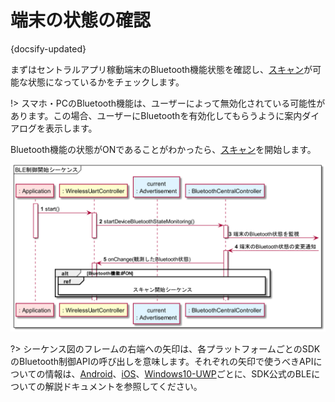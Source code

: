 # 端末の状態の確認

{docsify-updated}

まずはセントラルアプリ稼動端末のBluetooth機能状態を確認し、[スキャン](common/flows/scan-advertisements.md)が可能な状態になっているかをチェックします。

!> スマホ・PCのBluetooth機能は、ユーザーによって無効化されている可能性があります。この場合、ユーザーにBluetoothを有効化してもらうように案内ダイアログを表示します。

Bluetooth機能の状態がONであることがわかったら、[スキャン](common/flows/scan-advertisements.md)を開始します。

![](../../out/plantuml/sequence_start.png)

?> シーケンス図のフレームの右端への矢印は、各プラットフォームごとのSDKのBluetooth制御APIの呼び出しを意味します。それぞれの矢印で使うべきAPIについての情報は、[Android](https://developer.android.com/guide/topics/connectivity/bluetooth-le.html)、[iOS](https://developer.apple.com/documentation/corebluetooth)、[Windows10-UWP](https://docs.microsoft.com/ja-jp/windows/uwp/devices-sensors/bluetooth-low-energy-overview)ごとに、SDK公式のBLEについての解説ドキュメントを参照してください。
